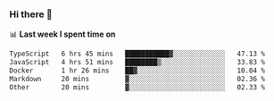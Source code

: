 ### Hi there 👋

<!--
**DBvc/DBvc** is a ✨ _special_ ✨ repository because its `README.md` (this file) appears on your GitHub profile.

Here are some ideas to get you started:

- 🔭 I’m currently working on ...
- 🌱 I’m currently learning ...
- 👯 I’m looking to collaborate on ...
- 🤔 I’m looking for help with ...
- 💬 Ask me about ...
- 📫 How to reach me: ...
- 😄 Pronouns: ...
- ⚡ Fun fact: ...
-->

📊 **Last week I spent time on**
<!--START_SECTION:waka-->

```txt
TypeScript   6 hrs 45 mins   ███████████▓░░░░░░░░░░░░░   47.13 %
JavaScript   4 hrs 51 mins   ████████▒░░░░░░░░░░░░░░░░   33.83 %
Docker       1 hr 26 mins    ██▓░░░░░░░░░░░░░░░░░░░░░░   10.04 %
Markdown     20 mins         ▓░░░░░░░░░░░░░░░░░░░░░░░░   02.36 %
Other        20 mins         ▓░░░░░░░░░░░░░░░░░░░░░░░░   02.33 %
```

<!--END_SECTION:waka-->

